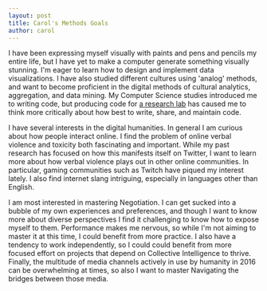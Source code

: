 ```yaml
---
layout: post
title: Carol's Methods Goals
author: carol
---
```



I have been expressing myself visually with paints and pens and pencils my entire life, but I have yet to make a computer generate something visually stunning. I'm eager to learn how to design and implement data visualizations. I have also studied different cultures using 'analog' methods, and want to become proficient in the digital methods of cultural analytics, aggregation, and data mining. My Computer Science studies introduced me to writing code, but producing code for [a research lab](http://www.casmlab.org) has caused me to think more critically about how best to write, share, and maintain code.

I have several interests in the digital humanities. In general I am curious about how people interact online. I find the problem of online verbal violence and toxicity both fascinating and important. While my past research has focused on how this manifests itself on Twitter, I want to learn more about how verbal violence plays out in other online communities. In particular, gaming communities such as Twitch have piqued my interest lately. I also find internet slang intriguing, especially in languages other than English.  

I am most interested in mastering Negotiation. I can get sucked into a bubble of my own experiences and preferences, and though I want to know more about diverse perspectives I find it challenging to know how to expose myself to them. Performance makes me nervous, so while I'm not aiming to master it at this time, I could benefit from more practice. I also have a tendency to work independently, so I could could benefit from more focused effort on projects that depend on Collective Intelligence to thrive. Finally, the multitude of media channels actively in use by humanity in 2016 can be overwhelming at times, so also I want to master Navigating the bridges between those media. 